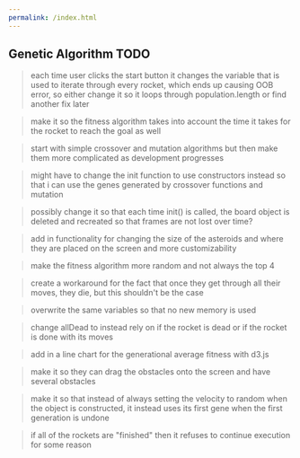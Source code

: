 ```yaml
---
permalink: /index.html
---
```


## Genetic Algorithm TODO

> each time user clicks the start button it changes the variable that is used to iterate through every rocket, which ends
> up causing OOB error, so either change it so it loops through population.length or find another fix later

> make it so the fitness algorithm takes into account the time it takes for the rocket to reach the goal as well

> start with simple crossover and mutation algorithms but then make them more complicated as development progresses

> might have to change the init function to use constructors instead so that i can use the genes generated by crossover functions and mutation

> possibly change it so that each time init() is called, the board object is deleted and recreated so that frames are not lost over time?

> add in functionality for changing the size of the asteroids and where they are placed on the screen
> and more customizability

> make the fitness algorithm more random and not always the top 4

> create a workaround for the fact that once they get through all their moves, they die, but this shouldn't be the case

> overwrite the same variables so that no new memory is used

> change allDead to instead rely on if the rocket is dead or if the rocket is done with its moves

> add in a line chart for the generational average fitness with d3.js

> make it so they can drag the obstacles onto the screen and have several obstacles

> make it so that instead of always setting the velocity to random when the object is constructed, it instead uses its first gene when the first generation is undone

> if all of the rockets are "finished" then it refuses to continue execution for some reason
